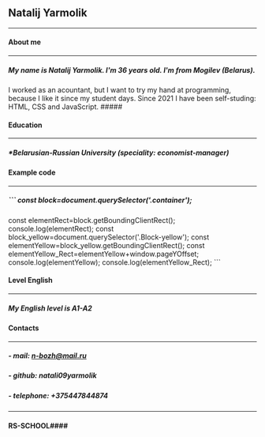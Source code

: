## Natalij Yarmolik ##

******

#### About me ####

___

##### My name is Natalij Yarmolik. I'm 36 years old. I'm from Mogilev (Belarus). 
I worked as an acountant, but I want to try my hand at programming, because I like it since my student days. Since 2021 I have been self-studing: HTML, CSS and JavaScript. #####  

#### Education ####

___

##### *Belarusian-Russian University (speciality: economist-manager) ##### 

#### Example code ####

___

##### ``` const block=document.querySelector('.container');
const elementRect=block.getBoundingClientRect();
console.log(elementRect);
const block_yellow=document.querySelector('.Block-yellow');
const elementYellow=block_yellow.getBoundingClientRect();
const elementYellow_Rect=elementYellow+window.pageYOffset;
console.log(elementYellow);
console.log(elementYellow_Rect); ```

#### Level English ####

___

##### My English level is A1-A2 ###### 

#### Contacts #####

___

##### - mail: n-bozh@mail.ru
##### - github: natali09yarmolik
##### - telephone: +375447844874 

___

#### RS-SCHOOL#### 
